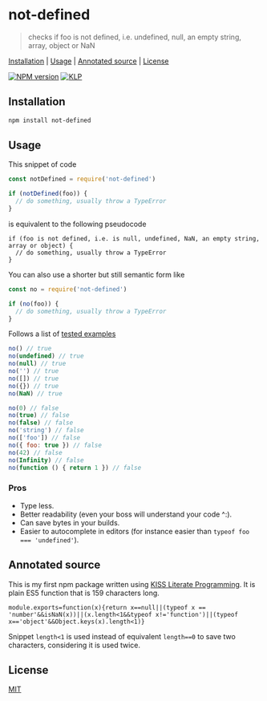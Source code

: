 # not-defined

> checks if foo is not defined, i.e. undefined, null, an empty string, array, object or NaN

[Installation](#installation) |
[Usage](#usage) |
[Annotated source](#annotated-source) |
[License](#license)

[![NPM version](https://badge.fury.io/js/not-defined.svg)](http://badge.fury.io/js/not-defined)
[![KLP](https://img.shields.io/badge/kiss-literate-orange.svg)](http://g14n.info/kiss-literate-programming)

## Installation

```bash
npm install not-defined
```

## Usage

This snippet of code

```javascript
const notDefined = require('not-defined')

if (notDefined(foo)) {
  // do something, usually throw a TypeError
}
```

is equivalent to the following pseudocode

```
if (foo is not defined, i.e. is null, undefined, NaN, an empty string, array or object) {
  // do something, usually throw a TypeError
}
```

You can also use a shorter but still semantic form like

```javascript
const no = require('not-defined')

if (no(foo)) {
  // do something, usually throw a TypeError
}
```

Follows a list of [tested examples](https://github.com/fibo/not-defined/blob/master/test.js)

```javascript
no() // true
no(undefined) // true
no(null) // true
no('') // true
no([]) // true
no({}) // true
no(NaN) // true

no(0) // false
no(true) // false
no(false) // false
no('string') // false
no(['foo']) // false
no({ foo: true }) // false
no(42) // false
no(Infinity) // false
no(function () { return 1 }) // false
```

### Pros

* Type less.
* Better readability (even your boss will understand your code ^:).
* Can save bytes in your builds.
* Easier to autocomplete in editors (for instance easier than `typeof foo === 'undefined'`).

## Annotated source

This is my first npm package written using [KISS Literate Programming][KLP].
It is plain ES5 function that is 159 characters long.

    module.exports=function(x){return x==null||(typeof x == 'number'&&isNaN(x))||(x.length<1&&typeof x!='function')||(typeof x=='object'&&Object.keys(x).length<1)}

Snippet `length<1` is used instead of equivalent `length==0` to save two characters, considering it is used twice.

## License

[MIT](http://g14n.info/mit-license)

[KLP]: http://g14n.info/kiss-literate-programming "KISS Literate Programming"
